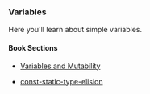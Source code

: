 ### Variables

Here you'll learn about simple variables.

#### Book Sections

- [Variables and Mutability](https://doc.rust-lang.org/book/ch03-01-variables-and-mutability.html)

- [const-static-type-elision](https://github.com/schuster/rfcs/blob/const-type-elision/text/0000-const-static-type-elision.md)

